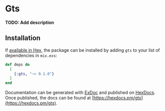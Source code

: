 # Gts

**TODO: Add description**

## Installation

If [available in Hex](https://hex.pm/docs/publish), the package can be installed
by adding `gts` to your list of dependencies in `mix.exs`:

```elixir
def deps do
  [
    {:gts, "~> 0.1.0"}
  ]
end
```

Documentation can be generated with [ExDoc](https://github.com/elixir-lang/ex_doc)
and published on [HexDocs](https://hexdocs.pm). Once published, the docs can
be found at [https://hexdocs.pm/gts](https://hexdocs.pm/gts).

